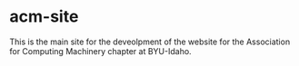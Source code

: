 # acm-site

This is the main site for the deveolpment of the website 
for the Association for Computing Machinery chapter at BYU-Idaho.
